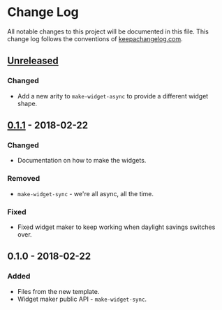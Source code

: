 # Change Log
All notable changes to this project will be documented in this file. This change log follows the conventions of [keepachangelog.com](http://keepachangelog.com/).

## [Unreleased]
### Changed
- Add a new arity to `make-widget-async` to provide a different widget shape.

## [0.1.1] - 2018-02-22
### Changed
- Documentation on how to make the widgets.

### Removed
- `make-widget-sync` - we're all async, all the time.

### Fixed
- Fixed widget maker to keep working when daylight savings switches over.

## 0.1.0 - 2018-02-22
### Added
- Files from the new template.
- Widget maker public API - `make-widget-sync`.

[Unreleased]: https://github.com/your-name/min-priority-heap/compare/0.1.1...HEAD
[0.1.1]: https://github.com/your-name/min-priority-heap/compare/0.1.0...0.1.1
